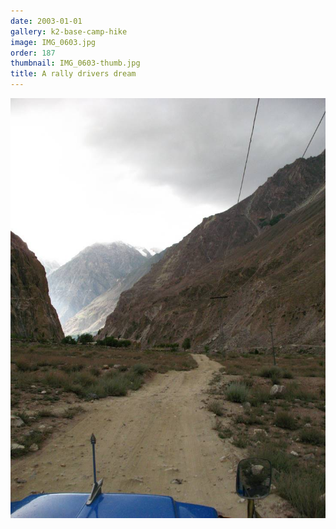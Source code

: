 ```yaml
---
date: 2003-01-01
gallery: k2-base-camp-hike
image: IMG_0603.jpg
order: 187
thumbnail: IMG_0603-thumb.jpg
title: A rally drivers dream
---
```


![A rally drivers dream](./IMG_0603.jpg)